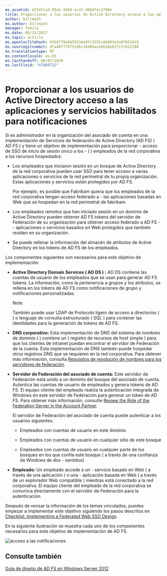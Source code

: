 ```yaml
---
ms.assetid: d254fca3-85a1-424d-ac22-d6687ec3798e
title: Proporcionar a los usuarios de Active Directory acceso a las aplicaciones y servicios habilitados para notificaciones
author: billmath
ms.author: billmath
manager: femila
ms.date: 05/31/2017
ms.topic: article
ms.openlocfilehash: 6fb5779eb655534e97c5291c6b883e2e07851415
ms.sourcegitcommit: dfa48f77b751dbc34409aced628eb2f17c912f08
ms.translationtype: MT
ms.contentlocale: es-ES
ms.lasthandoff: 08/07/2020
ms.locfileid: "87969722"
---
```

# <a name="provide-your-active-directory-users-access-to-your-claims-aware-applications-and-services"></a>Proporcionar a los usuarios de Active Directory acceso a las aplicaciones y servicios habilitados para notificaciones

Si es administrador en la organización del asociado de cuenta en una implementación de Servicios de federación de Active Directory (AD FS) \( AD FS \) y tiene un objetivo de implementación para proporcionar \- acceso de SSO de inicio de sesión único a los \- \( \) empleados de la red corporativa a los recursos hospedados:

-   Los empleados que iniciaron sesión en un bosque de Active Directory de la red corporativa pueden usar SSO para tener acceso a varias aplicaciones o servicios de la red perimetral de tu propia organización. Estas aplicaciones y servicios están protegidos por AD FS.

    Por ejemplo, es posible que Fabrikam quiera que los empleados de la red corporativa tengan acceso federado a \- las aplicaciones basadas en Web que se hospedan en la red perimetral de fabrikam.

-   Los empleados remotos que han iniciado sesión en un dominio de Active Directory pueden obtener AD FS tokens del servidor de Federación de su organización para obtener acceso federado a AD FS \- \- aplicaciones o servicios basados en Web protegidos que también residen en su organización.

-   Se puede rellenar la información del almacén de atributos de Active Directory en los tokens de AD FS de los empleados.

Los componentes siguientes son necesarios para este objetivo de implementación:

-   **Active Directory Domain Services \( AD DS \) :** AD DS contiene las cuentas de usuario de los empleados que se usan para generar AD FS tokens. La información, como la pertenencia a grupos y los atributos, se rellena en los tokens de AD FS como notificaciones de grupo y notificaciones personalizadas.

    > [!NOTE]
    > También puede usar LDAP de Protocolo ligero de acceso a directorios \( \) o lenguaje de consulta estructurado \( SQL \) para contener las identidades para la generación de tokens de AD FS.

-   **DNS corporativo:** Esta implementación de DNS del sistema de nombres de dominio \( \) contiene un \( registro de recursos de host simple \) para que los clientes de intranet puedan encontrar el servidor de Federación de la cuenta. Esta implementación de DNS también puede hospedar otros registros DNS que se requieren en la red corporativa. Para obtener más información, consulta [Requisitos de resolución de nombres para los servidores de federación](Name-Resolution-Requirements-for-Federation-Servers.md).

-   **Servidor de Federación del asociado de cuenta:** Este servidor de Federación está unido a un dominio del bosque del asociado de cuenta. Autentica las cuentas de usuario de empleados y genera tokens de AD FS. El equipo cliente del empleado realiza la autenticación integrada de Windows en este servidor de Federación para generar un token de AD FS. Para obtener más información, consulte [Review the Role of the Federation Server in the Account Partner](Review-the-Role-of-the-Federation-Server-in-the-Account-Partner.md).

    El servidor de Federación del asociado de cuenta puede autenticar a los usuarios siguientes:

    -   Empleados con cuentas de usuario en este dominio

    -   Empleados con cuentas de usuario en cualquier sitio de este bosque

    -   Empleados con cuentas de usuario en cualquier parte de los bosques en los que confía este bosque \( a través de una confianza de Windows de dos \- sentidos\)

-   **Empleado:** Un empleado accede a un \- servicio basado en Web \( a través de una aplicación \) o una \- aplicación basada en Web \( a través de un explorador Web compatible \) mientras está conectado a la red corporativa. El equipo cliente del empleado de la red corporativa se comunica directamente con el servidor de Federación para la autenticación.

Después de revisar la información de los temas vinculados, puedes empezar a implementar este objetivo siguiendo los pasos descritos en [Checklist: Implementing a Federated Web SSO Design](../../ad-fs/deployment/Checklist--Implementing-a-Federated-Web-SSO-Design.md).

En la siguiente ilustración se muestra cada uno de los componentes necesarios para este objetivo de implementación de AD FS.

![acceso a las notificaciones](media/31394ea8-fecb-4372-ac3f-cc3cf566ffc9.gif)

## <a name="see-also"></a>Consulte también
[Guía de diseño de AD FS en Windows Server 2012](AD-FS-Design-Guide-in-Windows-Server-2012.md)
